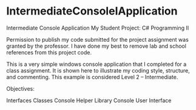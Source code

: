 # IntermediateConsoleIApplication

Intermediate Console Application 
My Student Project: C# Programming II

Permission to publish my code submitted for the project assignment was granted by the professor. I have done my best to remove lab and school references from this project code. 

This is a very simple windows console application that I completed for a class assignment. It is shown here to illustrate my coding style, structure, and commenting. This example is considered Level 2 – Intermediate.

Objectives:

Interfaces
Classes
Console Helper Library
Console User Interface


